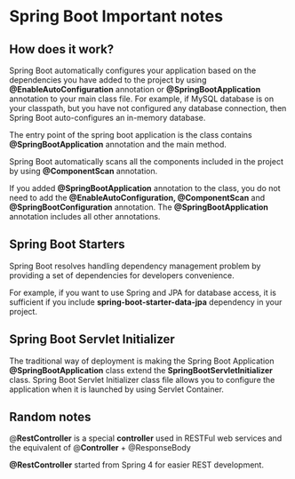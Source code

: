 # Spring Boot Important notes

## How does it work?

Spring Boot automatically configures your application based on the dependencies you have added to the project by using **@EnableAutoConfiguration** annotation or **@SpringBootApplication** annotation to your main class file. For example, if MySQL database is on your classpath, but you have not configured any database connection, then Spring Boot auto-configures an in-memory database.

The entry point of the spring boot application is the class contains **@SpringBootApplication** annotation and the main method.

Spring Boot automatically scans all the components included in the project by using **@ComponentScan** annotation.

If you added **@SpringBootApplication** annotation to the class, you do not need to add the **@EnableAutoConfiguration, @ComponentScan** and **@SpringBootConfiguration** annotation. The **@SpringBootApplication** annotation includes all other annotations.

## Spring Boot Starters

Spring Boot resolves handling dependency management problem by providing a set of dependencies for developers convenience.

For example, if you want to use Spring and JPA for database access, it is sufficient if you include **spring-boot-starter-data-jpa** dependency in your project.



## Spring Boot Servlet Initializer

The traditional way of deployment is making the Spring Boot Application **@SpringBootApplication** class extend the **SpringBootServletInitializer** class. Spring Boot Servlet Initializer class file allows you to configure the application when it is launched by using Servlet Container.



## Random notes

@**RestController** is a special **controller** used in RESTFul web services and the equivalent of @**Controller** + @ResponseBody

**@RestController**  started from Spring 4 for easier REST development.



